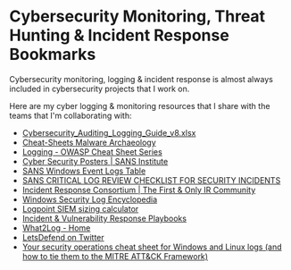 # Cybersecurity Monitoring, Threat Hunting & Incident Response Bookmarks

Cybersecurity monitoring, logging & incident response is almost always included in cybersecurity projects that I work on. 

Here are my cyber logging & monitoring resources that I share with the teams that I'm collaborating with:

* [Cybersecurity_Auditing_Logging_Guide_v8.xlsx](https://github.com/larryboettger/Cybersecurity_Resources/blob/main/Cybersecurity_Auditing_Logging_Guide_v8.xlsx)
* [Cheat-Sheets Malware Archaeology](https://www.malwarearchaeology.com/cheat-sheets)
* [Logging - OWASP Cheat Sheet Series](https://cheatsheetseries.owasp.org/cheatsheets/Logging_Cheat_Sheet.html)
* [Cyber Security Posters | SANS Institute](https://www.sans.org/posters/?focus-area=digital-forensics)
* [SANS Windows Event Logs Table](https://wiki.sans.blue/#!Tools/WindowsEventLogsTable.md)
* [SANS CRITICAL LOG REVIEW CHECKLIST FOR SECURITY INCIDENTS](https://www.sans.org/brochure/course/log-management-in-depth/6)
* [Incident Response Consortium | The First & Only IR Community](https://www.incidentresponse.org/)
* [Windows Security Log Encyclopedia](https://www.ultimatewindowssecurity.com/securitylog/encyclopedia/)
* [Logpoint SIEM sizing calculator](https://siemsizingcalculator.logpoint.com/)
* [Incident & Vulnerability Response Playbooks](https://www.cisa.gov/sites/default/files/publications/Federal_Government_Cybersecurity_Incident_and_Vulnerability_Response_Playbooks_508C.pdf)
* [What2Log - Home](https://what2log.com/)
* [LetsDefend on Twitter](https://twitter.com/LetsDefendIO/status/1666467555496656896/photo/1)
* [Your security operations cheat sheet for Windows and Linux logs (and how to tie them to the MITRE ATT&CK Framework)](https://chronicle.security/blog/posts/your-security-operations-cheat-sheet-for-windows-and-linux-logs-and-how-to-tie-them-to-the-mitre-attck-framework/)
